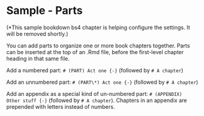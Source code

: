 # Sample - Parts

(*This sample bookdown bs4 chapter is helping configure the settings.  It will be removed shortly.)

You can add parts to organize one or more book chapters together. Parts can be inserted at the top of an .Rmd file, before the first-level chapter heading in that same file.

Add a numbered part: `# (PART) Act one {-}` (followed by `# A chapter`)

Add an unnumbered part: `# (PART\*) Act one {-}` (followed by `# A chapter`)

Add an appendix as a special kind of un-numbered part: `# (APPENDIX) Other stuff {-}` (followed by `# A chapter`). Chapters in an appendix are prepended with letters instead of numbers.
